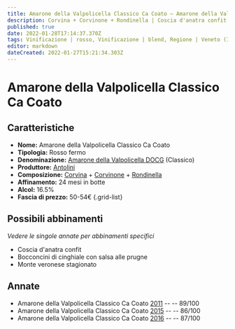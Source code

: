 ```yaml
---
title: Amarone della Valpolicella Classico Ca Coato – Amarone della Valpolicella Classico DOCG – Antolini – Veneto (IT) – 50-54€ – 3★-4★
description: Corvina + Corvinone + Rondinella | Coscia d'anatra confit – Bocconcini di cinghiale con salsa alle prugne – Monte veronese stagionato
published: true
date: 2022-01-28T17:14:37.370Z
tags: Vinificazione | rosso, Vinificazione | blend, Regione | Veneto (IT), Vinificazione | fermo, Prezzi | 50-54€, Vitigni | Corvina, Vitigni | Rondinella, Vitigni | Corvinone, Valutazioni | 3 stelle, Alimento | anatra, Alimento | cinghiale, Alimento | Formaggi - Monte veronese stagionato, Aromatizzazione | alle prugne
editor: markdown
dateCreated: 2022-01-27T15:21:34.303Z
---
```


# Amarone della Valpolicella Classico Ca Coato

## Caratteristiche
- **Nome:** <span class="nome">Amarone della Valpolicella Classico Ca Coato</span>
- **Tipologia:** Rosso fermo
- **Denominazione:** <span class="denominazione">[Amarone della Valpolicella DOCG](/denominazioni/Italia/Veneto/DOCG/Amarone-della-Valpolicella) (Classico)</span>
- **Produttore:** <span class="cantina">[Antolini](/produttori/Italia/Veneto/Antolini)</span> 
- **Composizione:** [Corvina](/vitigni/Italia/bacca-nera/corvina) + [Corvinone](/vitigni/Italia/bacca-nera/corvinone) + [Rondinella](/vitigni/Italia/bacca-nera/rondinella)
- **Affinamento:** 24 mesi in botte
- **Alcol:** 16.5%
- **Fascia di prezzo:** 50-54€
{.grid-list}


## Possibili abbinamenti
*Vedere le singole annate per abbinamenti specifici*

- Coscia d'anatra confit
- Bocconcini di cinghiale con salsa alle prugne
- Monte veronese stagionato

## Annate
- Amarone della Valpolicella Classico Ca Coato [2011](vini/Italia/Veneto/Antolini/Amarone-della-Valpolicella-Classico-Ca-Coato/2011) -- <span class="star-4"></span> -- 89/100
- Amarone della Valpolicella Classico Ca Coato [2015](vini/Italia/Veneto/Antolini/Amarone-della-Valpolicella-Classico-Ca-Coato/2015) -- <span class="star-3"></span> -- 86/100
- Amarone della Valpolicella Classico Ca Coato [2016](vini/Italia/Veneto/Antolini/Amarone-della-Valpolicella-Classico-Ca-Coato/2016) -- <span class="star-3"></span> -- 87/100